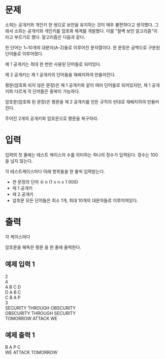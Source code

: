 # 문제
소희는 공개키와 개인키 한 쌍으로 보안을 유지하는 것이 매우 불편하다고 생각했다. 그래서 소희는 공개키와 개인키를 암호화 체계를 개발했다. 이를 "철벽 보안 알고리즘"이라고 부르기로 했다. 알고리즘은 다음과 같다.

한 단어는 1~10개의 대문자(A-Z)들로 이루어진 문자열이다. 한 문장은 공백으로 구분된 단어들로 이루어졌다.

제 1 공개키는 최대 한 번만 사용된 단어들로 되어있다.

제 2 공개키는 제 1 공개키의 단어들을 재배치하여 만들어진다.

평문(암호화 되지 않은 문장)은 제 1 공개키와 같이 여러 단어들로 되어있지만, 제 1 공개키와 다르게 각 단어들은 중복이 가능하다.

암호문(암호화 된 문장)은 평문을 제 2 공개키를 만든 규칙의 반대로 재배치하여 만들어진다.

주어진 2개의 공개키와 암호문으로 평문을 복구하라.

# 입력
입력의 첫 줄에는 테스트 케이스의 수를 의미하는 하나의 정수가 입력된다. 정수는 100을 넘지 않는다.

각 테스트케이스마다 아래 항목들을 한 줄씩 입력받는다.

- 한 문장의 단어 수 n (1 ≤ n ≤ 1 000)
- 제 1 공개키
- 제 2 공개키
- 암호문
모든 단어들은 최소 1개, 최대 10개의 대문자들로 이루어져있다.

# 출력
각 케이스마다

암호문을 해독한 평문
을 한 줄에 줄력한다.

## 예제 입력 1 
2   
4   
A B C D   
D A B C   
C B A P   
3   
SECURITY THROUGH OBSCURITY    
OBSCURITY THROUGH SECURITY    
TOMORROW ATTACK WE    

## 예제 출력 1 
B A P C   
WE ATTACK TOMORROW    
